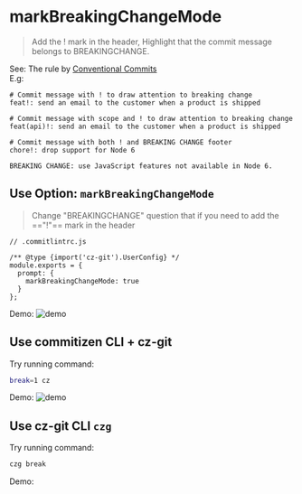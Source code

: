 # markBreakingChangeMode

> Add the ! mark in the header, Highlight that the commit message belongs to BREAKINGCHANGE. 

See: The rule by [Conventional Commits](https://www.conventionalcommits.org/en/v1.0.0/#examples)<br>
E.g:
```text
# Commit message with ! to draw attention to breaking change
feat!: send an email to the customer when a product is shipped

# Commit message with scope and ! to draw attention to breaking change
feat(api)!: send an email to the customer when a product is shipped

# Commit message with both ! and BREAKING CHANGE footer
chore!: drop support for Node 6

BREAKING CHANGE: use JavaScript features not available in Node 6.
```

## Use Option: `markBreakingChangeMode`
> Change "BREAKINGCHANGE" question that if you need to add the =="!"== mark in the header

```js{6}
// .commitlintrc.js

/** @type {import('cz-git').UserConfig} */
module.exports = {
  prompt: {
    markBreakingChangeMode: true
  }
};
```

Demo:
![demo](https://user-images.githubusercontent.com/40693636/174950214-b294413c-b2b4-4e5b-9b8d-38deab9e8485.gif)

## Use commitizen CLI + cz-git
Try running command:
```bash
break=1 cz
```
Demo:
![demo](https://user-images.githubusercontent.com/40693636/174949733-d5cd7f0d-ac81-40e8-8cb9-158737330d7a.gif)

## Use cz-git CLI `czg`
Try running command:
```bash
czg break
```
Demo:

